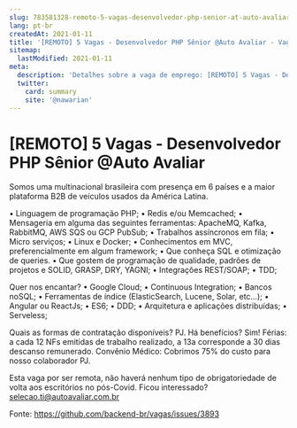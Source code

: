 ```yaml
---
slug: 783581328-remoto-5-vagas-desenvolvedor-php-senior-at-auto-avaliar
lang: pt-br
createdAt: 2021-01-11
title: '[REMOTO] 5 Vagas - Desenvolvedor PHP Sênior @Auto Avaliar - Vaga de Emprego'
sitemap:
  lastModified: 2021-01-11
meta:
  description: 'Detalhes sobre a vaga de emprego: [REMOTO] 5 Vagas - Desenvolvedor PHP Sênior @Auto Avaliar'
  twitter:
    card: summary
    site: '@nawarian'
---
```


# [REMOTO] 5 Vagas - Desenvolvedor PHP Sênior @Auto Avaliar

Somos uma multinacional brasileira com presença em 6 países e a maior plataforma B2B de veículos usados da América Latina.

• Linguagem de programação PHP;
• Redis e/ou Memcached;
• Mensageria em alguma das seguintes ferramentas: ApacheMQ, Kafka, RabbitMQ, AWS SQS ou GCP PubSub;
• Trabalhos assíncronos em fila;
• Micro serviços;
• Linux e Docker;
• Conhecimentos em MVC, preferencialmente em algum framework;
• Que conheça SQL e otimização de queries.
• Que gostem de programação de qualidade, padrões de projetos e SOLID, GRASP, DRY, YAGNI;
• Integrações REST/SOAP;
• TDD;

Quer nos encantar?
• Google Cloud;
• Continuous Integration;
• Bancos noSQL;
• Ferramentas de índice (ElasticSearch, Lucene, Solar, etc…);
• Angular ou ReactJs;
• ES6;
• DDD;
• Arquitetura e aplicações distribuídas;
• Serveless;

Quais as formas de contratação disponíveis? PJ.
Há benefícios? Sim!
Férias: a cada 12 NFs emitidas de trabalho realizado, a 13a corresponde a 30 dias descanso remunerado.
Convênio Médico: Cobrimos 75% do custo para nosso colaborador PJ.

Esta vaga por ser remota, não haverá nenhum tipo de obrigatoriedade de volta aos escritórios no pós-Covid.
Ficou interessado? selecao.ti@autoavaliar.com.br


Fonte: https://github.com/backend-br/vagas/issues/3893